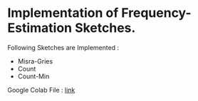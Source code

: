 # Implementation of Frequency-Estimation Sketches.

Following Sketches are Implemented :

- Misra-Gries
- Count
- Count-Min

Google Colab File : [link](https://colab.research.google.com/drive/1GXeqR73X9WH7M4UIIYSsp-e42nA2TwpX?usp=sharing)